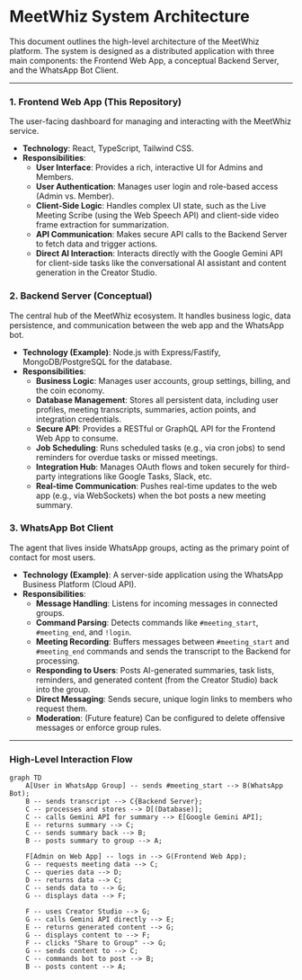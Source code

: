 # MeetWhiz System Architecture

This document outlines the high-level architecture of the MeetWhiz platform. The system is designed as a distributed application with three main components: the Frontend Web App, a conceptual Backend Server, and the WhatsApp Bot Client.

---

### 1. Frontend Web App (This Repository)

The user-facing dashboard for managing and interacting with the MeetWhiz service.

-   **Technology**: React, TypeScript, Tailwind CSS.
-   **Responsibilities**:
    -   **User Interface**: Provides a rich, interactive UI for Admins and Members.
    -   **User Authentication**: Manages user login and role-based access (Admin vs. Member).
    -   **Client-Side Logic**: Handles complex UI state, such as the Live Meeting Scribe (using the Web Speech API) and client-side video frame extraction for summarization.
    -   **API Communication**: Makes secure API calls to the Backend Server to fetch data and trigger actions.
    -   **Direct AI Interaction**: Interacts directly with the Google Gemini API for client-side tasks like the conversational AI assistant and content generation in the Creator Studio.

### 2. Backend Server (Conceptual)

The central hub of the MeetWhiz ecosystem. It handles business logic, data persistence, and communication between the web app and the WhatsApp bot.

-   **Technology (Example)**: Node.js with Express/Fastify, MongoDB/PostgreSQL for the database.
-   **Responsibilities**:
    -   **Business Logic**: Manages user accounts, group settings, billing, and the coin economy.
    -   **Database Management**: Stores all persistent data, including user profiles, meeting transcripts, summaries, action points, and integration credentials.
    -   **Secure API**: Provides a RESTful or GraphQL API for the Frontend Web App to consume.
    -   **Job Scheduling**: Runs scheduled tasks (e.g., via cron jobs) to send reminders for overdue tasks or missed meetings.
    -   **Integration Hub**: Manages OAuth flows and token securely for third-party integrations like Google Tasks, Slack, etc.
    -   **Real-time Communication**: Pushes real-time updates to the web app (e.g., via WebSockets) when the bot posts a new meeting summary.

### 3. WhatsApp Bot Client

The agent that lives inside WhatsApp groups, acting as the primary point of contact for most users.

-   **Technology (Example)**: A server-side application using the WhatsApp Business Platform (Cloud API).
-   **Responsibilities**:
    -   **Message Handling**: Listens for incoming messages in connected groups.
    -   **Command Parsing**: Detects commands like `#meeting_start`, `#meeting_end`, and `!login`.
    -   **Meeting Recording**: Buffers messages between `#meeting_start` and `#meeting_end` commands and sends the transcript to the Backend for processing.
    -   **Responding to Users**: Posts AI-generated summaries, task lists, reminders, and generated content (from the Creator Studio) back into the group.
    -   **Direct Messaging**: Sends secure, unique login links to members who request them.
    -   **Moderation**: (Future feature) Can be configured to delete offensive messages or enforce group rules.

---

### High-Level Interaction Flow

```mermaid
graph TD
    A[User in WhatsApp Group] -- sends #meeting_start --> B(WhatsApp Bot);
    B -- sends transcript --> C{Backend Server};
    C -- processes and stores --> D[(Database)];
    C -- calls Gemini API for summary --> E[Google Gemini API];
    E -- returns summary --> C;
    C -- sends summary back --> B;
    B -- posts summary to group --> A;

    F[Admin on Web App] -- logs in --> G(Frontend Web App);
    G -- requests meeting data --> C;
    C -- queries data --> D;
    D -- returns data --> C;
    C -- sends data to --> G;
    G -- displays data --> F;

    F -- uses Creator Studio --> G;
    G -- calls Gemini API directly --> E;
    E -- returns generated content --> G;
    G -- displays content to --> F;
    F -- clicks "Share to Group" --> G;
    G -- sends content to --> C;
    C -- commands bot to post --> B;
    B -- posts content --> A;

```
